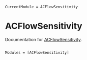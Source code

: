 ```@meta
CurrentModule = ACFlowSensitivity
```

# ACFlowSensitivity

Documentation for [ACFlowSensitivity](https://github.com/yuiyuiui/ACFlowSensitivity.jl).

```@index
```

```@autodocs
Modules = [ACFlowSensitivity]
```
